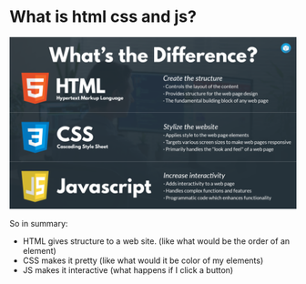 # What is html css and js?

![Untitled](./what-is-html-css-and-js/untitled.png)

So in summary:

- HTML gives structure to a web site. (like what would be the order of an element)
- CSS makes it pretty (like what would it be color of my elements)
- JS makes it interactive (what happens if I click a button)